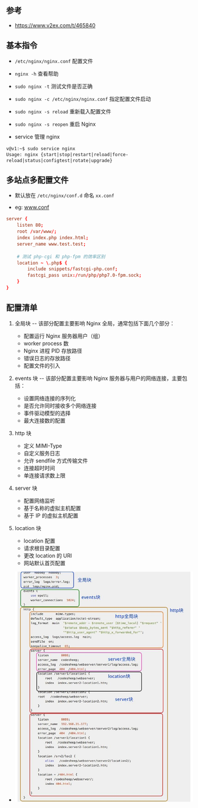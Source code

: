 ## 参考
* https://www.v2ex.com/t/465840



## 基本指令
* `/etc/nginx/nginx.conf` 配置文件

* `nginx -h` 查看帮助

* `sudo nginx -t` 测试文件是否正确

* `sudo nginx -c /etc/nginx/nginx.conf` 指定配置文件启动

* `sudo nginx -s reload` 重新载入配置文件

* `sudo nginx -s reopen` 重启 Nginx

* service 管理 nginx
```shell
v@v1:~$ sudo service nginx
Usage: nginx {start|stop|restart|reload|force-reload|status|configtest|rotate|upgrade}
```


## 多站点多配置文件
* 默认放在 `/etc/nginx/conf.d` 命名 `xx.conf`

* eg: www.conf
```conf
server {
    listen 80;
    root /var/www/;
    index index.php index.html;
    server_name www.test.test;

    # 测试 php-cgi 和 php-fpm 的效率区别
    location ~ \.php$ {
        include snippets/fastcgi-php.conf;
        fastcgi_pass unix:/run/php/php7.0-fpm.sock;
    }
}
```

## 配置清单
1. 全局块 -- 该部分配置主要影响 Nginx 全局，通常包括下面几个部分：
    * 配置运行 Nginx 服务器用户（组）
    * worker process 数
    * Nginx 进程 PID 存放路径
    * 错误日志的存放路径
    * 配置文件的引入

2. events 块 -- 该部分配置主要影响 Nginx 服务器与用户的网络连接，主要包括：
    * 设置网络连接的序列化
    * 是否允许同时接收多个网络连接
    * 事件驱动模型的选择
    * 最大连接数的配置

3. http 块
    * 定义 MIMI-Type
    * 自定义服务日志
    * 允许 sendfile 方式传输文件
    * 连接超时时间
    * 单连接请求数上限

4. server 块
    * 配置网络监听
    * 基于名称的虚拟主机配置
    * 基于 IP 的虚拟主机配置

5. location 块
    * location 配置
    * 请求根目录配置
    * 更改 location 的 URI
    * 网站默认首页配置

* ![配置清单](./images/nginx_config_list.jpg)
